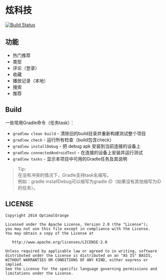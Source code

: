炫科技
================

[![Build Status](https://travis-ci.org/OptimalOrange/CoolTechnologies.svg?branch=dev)](https://travis-ci.org/OptimalOrange/CoolTechnologies)

功能
-------------

* 热门推荐
* 类型
* 评论（登录）
* 收藏
* 播放记录（本地）
* 搜索
* 推荐

Build
-------------

一些常用Gradle命令（任务task）：

 * `gradlew clean build` - 清除旧的build目录并重新构建测试整个项目
 * `gradlew check` - 运行所有检查（build包含check）
 * `gradlew installDebug` - 把 debug apk 安装到当前连接的设备上
 * `gradlew connectedAndroidTest` - 在连接的设备上安装并运行测试
 * `gradlew tasks` - 显示本项目中可用的Gradle任务及其说明

> Tip:<br/>
> 在没有冲突的情况下，Gradle支持task名缩写。<br/>
> 例如：gradle installDebug可以缩写为gradle iD（如果没有其他缩写为iD的任务）。

LICENSE
-------------

    Copyright 2014 OptimalOrange

    Licensed under the Apache License, Version 2.0 (the "License");
    you may not use this file except in compliance with the License.
    You may obtain a copy of the License at

       http://www.apache.org/licenses/LICENSE-2.0

    Unless required by applicable law or agreed to in writing, software
    distributed under the License is distributed on an "AS IS" BASIS,
    WITHOUT WARRANTIES OR CONDITIONS OF ANY KIND, either express or implied.
    See the License for the specific language governing permissions and
    limitations under the License.
